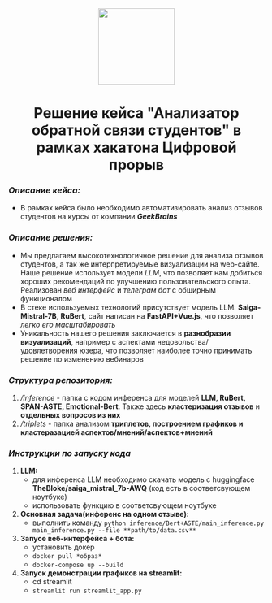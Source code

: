 <div align=center><img src=https://i.otzovik.com/objects/b/1940000/1931091.png align=center width=150 margin=0/></div><h1 align=center>Решение кейса "Анализатор обратной связи студентов" в рамках хакатона Цифровой прорыв</h1>

### *Описание кейса:*
- В рамках кейса было необходимо автоматизировать анализ отзывов студентов на курсы от компании ***GeekBrains***

### *Описание решения:*
- Мы предлагаем высокотехнологичное решение для анализа отзывов студентов, а так же интерпретируемые визуализации на web-сайте. Наше решение использует модели *LLM*, что позволяет нам добиться хороших рекомендаций по улучшению пользовательского опыта. Реализован *веб интерфейс* и *телеграм бот* с обширным функционалом
- В стеке используемых технологий присутствует модель LLM: **Saiga-Mistral-7B**, **RuBert**, сайт написан на **FastAPI+Vue.js**, что позволяет *легко его масштабировать*
- Уникальность нашего решения заключается в **разнобразии визуализаций**, например с аспектами недовольства/удовлетворения юзера, что позволяет наиболее точно принимать решение по изменению вебинаров

### *Структура репозитория:*

1. */inference* - папка с кодом инференса для моделей **LLM, RuBert, SPAN-ASTE, Emotional-Bert**. Также здесь **кластеризация отзывов** и **отдельных вопросов из них**
2. */triplets* - папка анализом **триплетов, построением графиков и кластеразацией аспектов/мнений/аспектов+мнений**
   
### *Инструкции по запуску кода*

1. **LLM:**
   - для инференса LLM необходимо скачать модель с huggingface **TheBloke/saiga_mistral_7b-AWQ** (код есть в соответсвующем ноутбуке)
   - использовать функцию в соответсвующем ноутбуке
2. **Основная задача(инференс на одном отзыве):**
   - выполнить команду ```python inference/Bert+ASTE/main_inference.py main_inference.py --file **path/to/data.csv**```
3. **Запусе веб-интерфейса + бота:**
   - установить докер
   - ```docker pull *образ*```
   - ```docker-compose up --build```
4. **Запуск демонстрации графиков на streamlit:**
   - cd streamlit
   - ```streamlit run streamlit_app.py``` 
